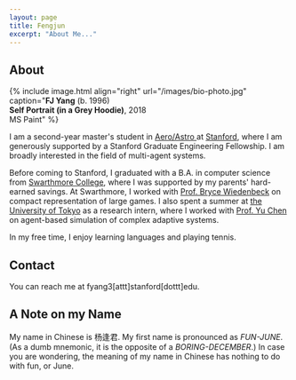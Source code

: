 ```yaml
---
layout: page
title: Fengjun
excerpt: "About Me..."
---
```


## About

{% include image.html
align="right"
url="/images/bio-photo.jpg"
caption="<b>FJ Yang</b> (b. 1996)<br/><b>Self Portrait (in a Grey Hoodie)</b>, 2018<br/>MS Paint"
%}

I am a second-year master's student in [Aero/Astro ](https://aa.stanford.edu/)
at [Stanford](https://www.stanford.edu/), where I am generously supported by a
Stanford Graduate Engineering Fellowship. I am broadly interested in the field
of multi-agent systems.

Before coming to Stanford, I graduated with a B.A. in computer science from
[Swarthmore College](https://www.swarthmore.edu), where I was supported by my
parents' hard-earned savings. At Swarthmore, I worked with [Prof. Bryce
Wiedenbeck](https://www.cs.swarthmore.edu/~bryce/) on compact representation of
large games.  I also spent a summer at [the University of
Tokyo](https://www.u-tokyo.ac.jp/en/) as a research intern, where I worked with
[Prof. Yu Chen](http://www.k.u-tokyo.ac.jp/pros-e/person/yu_chen/yu_chen.htm)
on agent-based simulation of complex adaptive systems.

In my free time, I enjoy learning languages and playing tennis.

## Contact
You can reach me at fyang3[attt]stanford[dottt]edu.

## A Note on my Name
My name in Chinese is 杨逢君. My first name is pronounced as
*FUN-JUNE*. (As a dumb mnemonic, it is the opposite of a *BORING-DECEMBER*.) In
case you are wondering, the meaning of my name in Chinese has nothing to do
with fun, or June.


